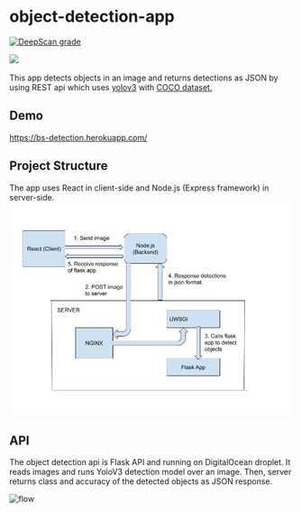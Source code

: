 # object-detection-app
[![DeepScan grade](https://deepscan.io/api/teams/10736/projects/13607/branches/232729/badge/grade.svg)](https://deepscan.io/dashboard#view=project&tid=10736&pid=13607&bid=232729)


![](https://media.giphy.com/media/Ih0IoHInv0x3vm4Nnr/giphy.gif)


This app detects objects in an image and returns detections as JSON by using REST api which uses [yolov3](https://pjreddie.com/darknet/yolo/) with [COCO dataset.](https://cocodataset.org/#home)


## Demo
https://bs-detection.herokuapp.com/

## Project Structure
The app uses React in client-side and Node.js (Express framework) in server-side.
![](https://raw.githubusercontent.com/buraksekili/object-detection-app/master/screenshots/flow.jpg)

## API

The object detection api is Flask API and running on DigitalOcean droplet. It reads images and runs YoloV3 detection model over an image. Then, server returns class and accuracy of the detected objects as JSON response.

![flow](https://user-images.githubusercontent.com/32663655/99792702-85547600-2b38-11eb-833c-e2a8569a227e.jpg)
